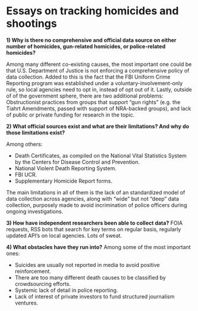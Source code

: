 # Essays on tracking homicides and shootings

**1) Why is there no comprehensive and official data source on either number of homicides, gun-related homicides, or police-related homicides?**

Among many different co-existing causes, the most important one could be that U.S. Department of Justice is not enforcing a comprehensive policy of data collection. Added to this is the fact that the FBI Uniform Crime Reporting program was established under a voluntary-involvement-only rule, so local agencies need to opt in, instead of opt out of it. Lastly, outside of of the government sphere, there are two additional problems: Obstructionist practices from groups that support “gun rights” (e.g. the Tiahrt Amendments, passed with support of NRA-backed groups), and lack of public or private funding for research in the topic.

**2) What official sources exist and what are their limitations? And why do those limitations exist?**

Among others:

- Death Certificates, as compiled on the National Vital Statistics System by the Centers for Disease Control and Prevention.
- National Violent Death Reporting System.
- FBI UCR.
- Supplementary Homicide Report forms.

The main limitations in all of them is the lack of an standardized model of data collection across agencies, along with “wide” but not “deep” data collection, purposely made to avoid incrimination of police officers during ongoing investigations.

**3) How have independent researchers been able to collect data?**
FOIA requests, RSS bots that search for key terms on regular basis, regularly updated API’s on local agencies. Lots of sweat.

**4) What obstacles have they run into?**
Among some of the most important ones:

- Suicides are usually not reported in media to avoid positive reinforcement.
- There are too many different death causes to be classified by crowdsourcing efforts.
- Systemic lack of detail in police reporting.
- Lack of interest of private investors to fund structured journalism ventures.
